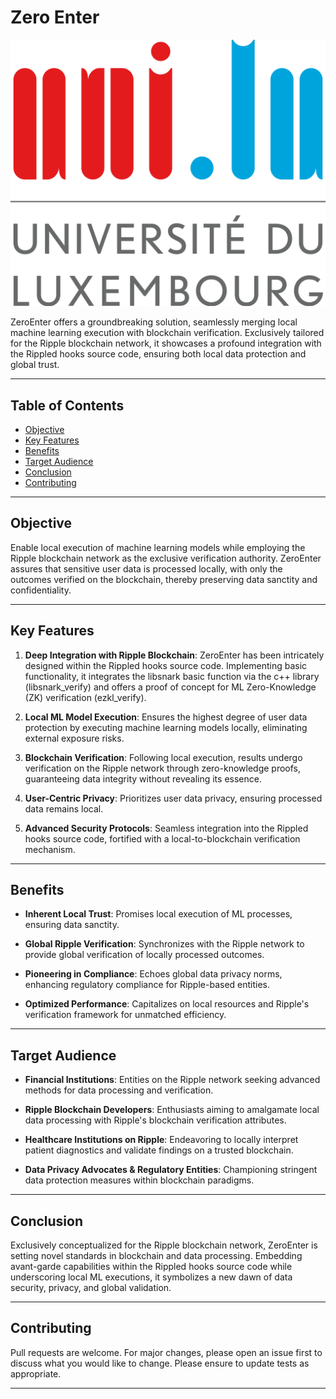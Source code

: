 # Zero Enter

![<img src="logi" width="250"/>](logo.png)

ZeroEnter offers a groundbreaking solution, seamlessly merging local machine learning execution with blockchain verification. Exclusively tailored for the Ripple blockchain network, it showcases a profound integration with the Rippled hooks source code, ensuring both local data protection and global trust.

---

## Table of Contents

- [Objective](#objective)
- [Key Features](#key-features)
- [Benefits](#benefits)
- [Target Audience](#target-audience)
- [Conclusion](#conclusion)
- [Contributing](#contributing)

---

## Objective

Enable local execution of machine learning models while employing the Ripple blockchain network as the exclusive verification authority. ZeroEnter assures that sensitive user data is processed locally, with only the outcomes verified on the blockchain, thereby preserving data sanctity and confidentiality.

---

## Key Features

1. **Deep Integration with Ripple Blockchain**: ZeroEnter has been intricately designed within the Rippled hooks source code. Implementing basic functionality, it integrates the libsnark basic function via the c++ library (libsnark_verify) and offers a proof of concept for ML Zero-Knowledge (ZK) verification (ezkl_verify).

2. **Local ML Model Execution**: Ensures the highest degree of user data protection by executing machine learning models locally, eliminating external exposure risks.

3. **Blockchain Verification**: Following local execution, results undergo verification on the Ripple network through zero-knowledge proofs, guaranteeing data integrity without revealing its essence.

4. **User-Centric Privacy**: Prioritizes user data privacy, ensuring processed data remains local.

5. **Advanced Security Protocols**: Seamless integration into the Rippled hooks source code, fortified with a local-to-blockchain verification mechanism.

---

## Benefits

- **Inherent Local Trust**: Promises local execution of ML processes, ensuring data sanctity.

- **Global Ripple Verification**: Synchronizes with the Ripple network to provide global verification of locally processed outcomes.

- **Pioneering in Compliance**: Echoes global data privacy norms, enhancing regulatory compliance for Ripple-based entities.

- **Optimized Performance**: Capitalizes on local resources and Ripple's verification framework for unmatched efficiency.

---

## Target Audience

- **Financial Institutions**: Entities on the Ripple network seeking advanced methods for data processing and verification.

- **Ripple Blockchain Developers**: Enthusiasts aiming to amalgamate local data processing with Ripple's blockchain verification attributes.

- **Healthcare Institutions on Ripple**: Endeavoring to locally interpret patient diagnostics and validate findings on a trusted blockchain.

- **Data Privacy Advocates & Regulatory Entities**: Championing stringent data protection measures within blockchain paradigms.

---

## Conclusion

Exclusively conceptualized for the Ripple blockchain network, ZeroEnter is setting novel standards in blockchain and data processing. Embedding avant-garde capabilities within the Rippled hooks source code while underscoring local ML executions, it symbolizes a new dawn of data security, privacy, and global validation.

---

## Contributing

Pull requests are welcome. For major changes, please open an issue first to discuss what you would like to change. Please ensure to update tests as appropriate.

---
